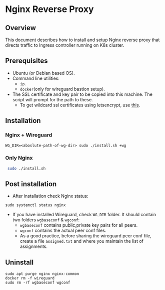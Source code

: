 # Nginx Reverse Proxy

## Overview
This document describes how to install and setup Nginx reverse proxy that directs traffic to Ingress controller running on K8s cluster.

## Prerequisites
* Ubuntu (or Debian based OS).
* Command line utilities:
  * `ip`.
  * `docker`(only for wireguard bastion setup).
* The SSL certificate and key pair to be copied into this machine. The script will prompt for the path to these.
  * To get wildcard ssl certificates using letsencrypt, use [this](../../../docs/wildcard-ssl-certs-letsencrypt.md).

## Installation
### Nginx + Wireguard
```
WG_DIR=<aboslute-path-of-wg-dir> sudo ./install.sh +wg
```
### Only Nginx
```sh
 sudo ./install.sh
```

## Post installation
* After installation check Nginx status:
```
sudo systemctl status nginx
```
* If you have installed Wireguard, check `WG_DIR` folder. It should contain two folders `wgbaseconf` & `wgconf`:
  * `wgbaseconf` contains public,private key pairs for all peers.
  * `wgconf` contains the actual peer conf files.
  * As a good practice, before sharing the wireguard peer conf file, create a file `assigned.txt` and where you maintain the list of assignments.

## Uninstall
```
sudo apt purge nginx nginx-common
docker rm -f wireguard
sudo rm -rf wgbaseconf wgconf
```
